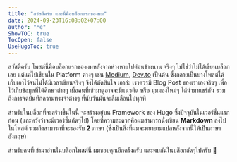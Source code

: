 ```yaml
---
title: "สวัสดีครับ และนี่คือบล็อกแรกของผม"
date: 2024-09-23T16:08:02+07:00
author: "Me"
ShowTOC: true
TocOpen: false
UseHugoToc: true
---
```


สวัสดีครับ โพสต์นี้คือบล็อกแรกของผมหลังจากห่างหายไปค่อนข้างนาน จริงๆ ไม่ใช่ว่าไม่ได้เขียนบล็อกเลย แต่แค่ไปเขียนใน Platform ต่างๆ เช่น [Medium](https://medium.com/@mynameismaxz), [Dev.to](https://dev.to/bigb0ssjaaaaa) เป็นต้น ซึ่งกลายเป็นบางโพสต์ได้เก็บเอาไว้จนไม่ได้มีเวลาเขียนจริงๆ จึงได้ตัดสินใจ เอาล่ะ เราควรมี Blog Post ของเราเองจริงๆ เพื่อไว้เก็บข้อมูลที่ได้ศึกษาต่างๆ เผื่อคนที่เข้ามาดูอาจจะมีแนวคิด หรือ มุมมองใหม่ๆ ได้นำมาแชร์กัน รวมถึงการจดบันทึกความทรงจำต่างๆ ที่นับวันมันจะลืมเลือนไปทุกที

สำหรับในบล็อกที่จะสร้างขึ้นในนี้ จะสร้างอยู่บน Framework ของ Hugo ซึ่งปัจจุบันในเวอร์ชั่นแรกก่อน (และหวังว่าจะมีเวอร์ชั่นถัดๆไป) โดยที่ความสะดวกคือผมสามารถนั่งเขียน **Markdown** ลงไปในโพสต์ รวมถึงสามารถที่จะรองรับ **2** ภาษา (ซึ่งเป็นสิ่งที่ผมจะพยายามแปลหลังจากนี้ให้เป็นภาษาอังกฤษ)

สำหรับคนที่เข้ามาอ่านในบล็อกโพสต์นี้ ผมขอบคุณอีกครั้งครับ และพบกันในบล็อกถัดๆไปครับ 👋
